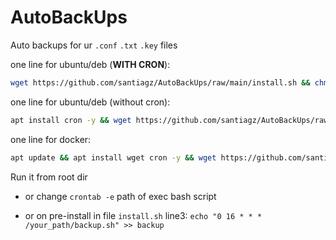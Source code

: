 # AutoBackUps
Auto backups for ur `.conf` `.txt` `.key` files

one line for ubuntu/deb (**WITH CRON**):
```bash
wget https://github.com/santiagz/AutoBackUps/raw/main/install.sh && chmod +x install.sh && ./install.sh
```

one line for ubuntu/deb (without cron):
```bash
apt install cron -y && wget https://github.com/santiagz/AutoBackUps/raw/main/install.sh && chmod +x install.sh && ./install.sh
```

one line for docker:
```bash
apt update && apt install wget cron -y && wget https://github.com/santiagz/AutoBackUps/raw/main/install.sh && chmod +x install.sh && ./install.sh
```

Run it from root dir 

- or change `crontab -e` path of exec bash script 

- or on pre-install in file `install.sh` line3: `echo "0 16 * * * /your_path/backup.sh" >> backup`

